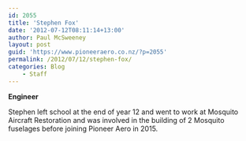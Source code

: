 ```yaml
---
id: 2055
title: 'Stephen Fox'
date: '2012-07-12T08:11:14+13:00'
author: Paul McSweeney
layout: post
guid: 'https://www.pioneeraero.co.nz/?p=2055'
permalink: /2012/07/12/stephen-fox/
categories: Blog
    - Staff
---
```


**Engineer**

Stephen left school at the end of year 12 and went to work at Mosquito Aircraft Restoration and was involved in the building of 2 Mosquito fuselages before joining Pioneer Aero in 2015.
